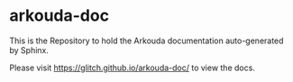 # arkouda-doc
This is the Repository to hold the Arkouda documentation auto-generated by Sphinx.

Please visit https://glitch.github.io/arkouda-doc/ to view the docs.

